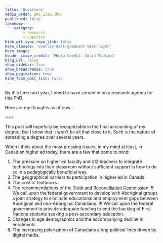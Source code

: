 ```yaml
---
title: 'Questions'
media_order: IMG_2726.JPG
published: false
taxonomy:
    category:
        - research
        - question
hide_git_sync_repo_link: false
hero_classes: 'overlay-dark-gradient text-light'
hero_image:
header_image_credit: 'Photo Credit: Colin Madland'
blog_url: /blog
show_sidebar: true
show_breadcrumbs: true
show_pagination: true
hide_from_post_list: false
---
```

By this time next year, I need to have zeroed in on a research agenda for this PhD.

Here are my thoughts as of now...

===

This post will hopefully be recognizable in the final accounting of my degree, but I know that it won't be all that close to it. Such is the nature of spreading a degree over several years.

When I think about the most pressing issues, in my mind at least, in Canadian higher ed today, there are a few that come to mind:

1. The pressure on higher ed faculty and k12 teachers to integrate technology into their classroom without sufficient support in how to do so in a pedagogically beneficial way.
2. The geographical barriers to participation in higher ed in Canada.
3. The cost of textbooks.
3. The recommendations of the [Truth and Reconciliation Commission](www.trc.ca):
!!! We call upon the federal government to develop with Aboriginal groups a joint strategy to eliminate educational and employment gaps between Aboriginal and non-Aboriginal Canadians.
!!! We call upon the federal government to provide adequate funding to end the backlog of First Nations students seeking a post-secondary education.
4. Changes in age demographics and the accompanying decline in enrolments.
5. The increasing polarization of Canadians along political lines driven by digital media.
